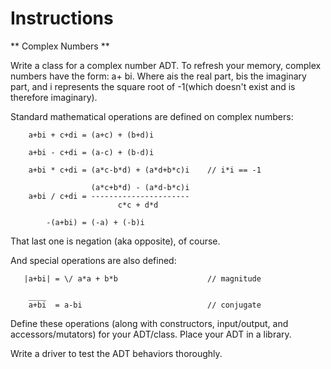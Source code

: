 # Instructions  

  ** Complex Numbers **

Write a class for a complex number ADT. To refresh your memory, complex numbers have the form: a+ bi. Where ais the real part, bis the imaginary part, and i represents the square root of -1(which doesn't exist and is therefore imaginary).

Standard mathematical operations are defined on complex numbers:
```
    a+bi + c+di = (a+c) + (b+d)i

    a+bi - c+di = (a-c) + (b-d)i

    a+bi * c+di = (a*c-b*d) + (a*d+b*c)i    // i*i == -1

                  (a*c+b*d) - (a*d-b*c)i
    a+bi / c+di = ----------------------
                        c*c + d*d

        -(a+bi) = (-a) + (-b)i
```

That last one is negation (aka opposite), of course.

And special operations are also defined:

```           ___________
   |a+bi| = \/ a*a + b*b                    // magnitude

    ____
    a+bi  = a-bi                            // conjugate
```    

Define these operations (along with constructors, input/output, and accessors/mutators) for your ADT/class. Place your ADT in a library.

Write a driver to test the ADT behaviors thoroughly.